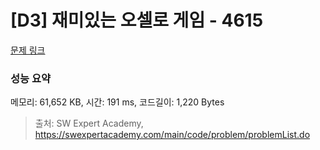 # [D3] 재미있는 오셀로 게임 - 4615 

[문제 링크](https://swexpertacademy.com/main/code/problem/problemDetail.do?contestProbId=AWQmA4uK8ygDFAXj) 

### 성능 요약

메모리: 61,652 KB, 시간: 191 ms, 코드길이: 1,220 Bytes



> 출처: SW Expert Academy, https://swexpertacademy.com/main/code/problem/problemList.do